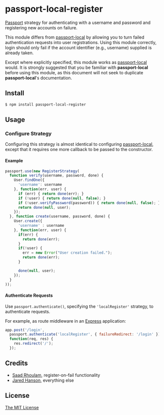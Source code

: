 # passport-local-register

[Passport](http://passportjs.org/) strategy for authenticating with a username
and password and registering new accounts on failure.

This module differs from [passport-local](https://github.com/jaredhanson/passport-local)
by allowing you to turn failed authentication requests into user registrations. Using this
module correctly, login should only fail if the account identifier (e.g., username)
supplied is already taken.

Except where explicitly specified, this module works as
[passport-local](https://github.com/jaredhanson/passport-local)
would. It is strongly suggested that you be familiar with
**passport-local** before using this module, as this document
will not seek to duplicate **passport-local**'s documentation.

## Install

```bash
$ npm install passport-local-register
```

## Usage

### Configure Strategy

Configuring this strategy is almost identical to configuring
[passport-local](https://github.com/jaredhanson/passport-local),
except that it requires one more callback to be passed to the
constructor.

#### Example
```js
passport.use(new RegisterStrategy(
  function verify(username, password, done) {
    User.findOne({
      'username': username
    }, function(err, user) {
      if (err) { return done(err); }
      if (!user) { return done(null, false); }
      if (!user.verifyPassword(password)) { return done(null, false); }
      return done(null, user);
    });
  }, function create(username, password, done) {
    User.create({
      'username' : username
    }, function(err, user) {
      if(err) {
        return done(err);
      }
      if(!user) {
        err = new Error("User creation failed.");
        return done(err);
      }

      done(null, user);
    });
  }
));
```

#### Authenticate Requests

Use `passport.authenticate()`, specifying the `'localRegister'` strategy, to
authenticate requests.

For example, as route middleware in an [Express](http://expressjs.com/)
application:

```js
app.post('/login', 
  passport.authenticate('localRegister', { failureRedirect: '/login' }),
  function(req, res) {
    res.redirect('/');
  });
```

## Credits

- [Saad Rhoulam](http://github.com/srhoulam), register-on-fail functionality
- [Jared Hanson](http://github.com/jaredhanson), everything else

## License

[The MIT License](http://opensource.org/licenses/MIT)
